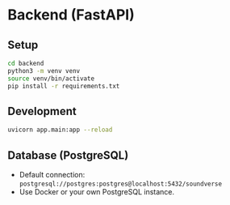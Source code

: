 # Backend (FastAPI)

## Setup

```bash
cd backend
python3 -m venv venv
source venv/bin/activate
pip install -r requirements.txt
```

## Development

```bash
uvicorn app.main:app --reload
```

## Database (PostgreSQL)

- Default connection: `postgresql://postgres:postgres@localhost:5432/soundverse`
- Use Docker or your own PostgreSQL instance. 